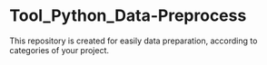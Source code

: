 # Tool_Python_Data-Preprocess
This repository is created for easily data preparation, according to categories of your project.
